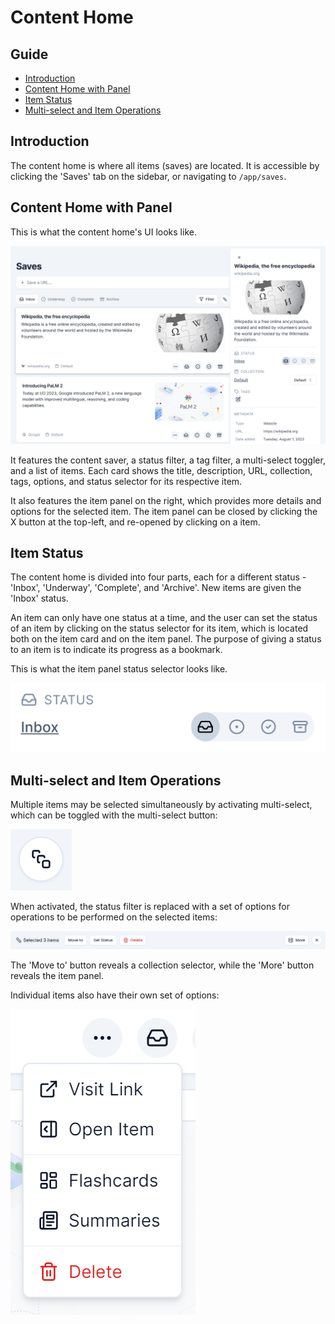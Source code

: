 # Content Home

## Guide

-   [Introduction](#introduction)
-   [Content Home with Panel](#content-home-with-panel)
-   [Item Status](#item-status)
-   [Multi-select and Item Operations](#multi-select-and-item-operations)

## Introduction

The content home is where all items (saves) are located. It is accessible by clicking the 'Saves' tab on the sidebar, or navigating to `/app/saves`.

## Content Home with Panel

This is what the content home's UI looks like.

![Content Home UI](../assets/content-home-w-panel.png)

It features the content saver, a status filter, a tag filter, a multi-select toggler, and a list of items.
Each card shows the title, description, URL, collection, tags, options, and status selector for its respective item.

It also features the item panel on the right, which provides more details and options for the selected item. The item panel can be closed by clicking the X button at the top-left, and re-opened by clicking on a item.

## Item Status

The content home is divided into four parts, each for a different status - 'Inbox', 'Underway', 'Complete', and 'Archive'. New items are given the 'Inbox' status.

An item can only have one status at a time, and the user can set the status of an item by clicking on the status selector for its item, which is located both on the item card and on the item panel. The purpose of giving a status to an item is to indicate its progress as a bookmark.

This is what the item panel status selector looks like.

![Status Selector](../assets/status-selector.png)

## Multi-select and Item Operations

Multiple items may be selected simultaneously by activating multi-select, which can be toggled with the multi-select button:

![Multi-select Button](../assets/multi-select-button.png)

When activated, the status filter is replaced with a set of options for operations to be performed on the selected items:

![Multi-select Options](../assets/multi-select-options.png)

The 'Move to' button reveals a collection selector, while the 'More' button reveals the item panel.

Individual items also have their own set of options:

![Individual Item Options](../assets/item-options.png)
